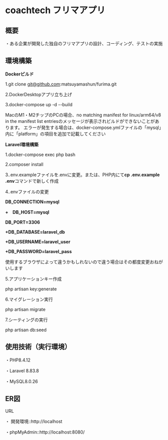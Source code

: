 <h1>coachtech フリマアプリ</h1>

<h2>概要</h2>
・ある企業が開発した独自のフリマアプリの設計、コーディング、テストの実施

<h2>環境構築</h2>

**Dockerビルド**

1.git clone  git@github.com:matsuyamashun/furima.git

2.DockerDesktopアプリ立ち上げ

3.docker-compose up -d --build

MacのM1・M2チップのPCの場合、no matching manifest for linux/arm64/v8 in the manifest list entriesのメッセージが表示されビルドができないことがあります。 エラーが発生する場合は、docker-compose.ymlファイルの「mysql」内に「platform」の項目を追加で記載してください

**Laravel環境構築**

1.docker-compose exec php bash

2.composer install

3..env.exampleファイルを.envに変更。または、PHP内にて**cp .env.example .env**コマンドで新しく作成

4..envファイルの変更

**DB_CONNECTION=mysql**

**+　DB_HOST=mysql**

**DB_PORT=3306**

**+DB_DATABASE=laravel_db**

**+DB_USERNAME=laravel_user**

**+DB_PASSWORD=laravel_pass**

使用するブラウザによって違うかもしれないので違う場合はその都度変更おねがいします

5.アプリケーションキー作成

php artisan key:generate

6.マイグレーション実行

php artisan migrate

7.シーティングの実行

php artisan db:seed

<h2>使用技術（実行環境）</h2>

・PHP8.4.12

・Laravel 8.83.8

・MySQL8.0.26

<h2>ER図</h2>


 URL

 ・  開発環境::http://localhost

 ・phpMyAdmin::http://localhost:8080/
